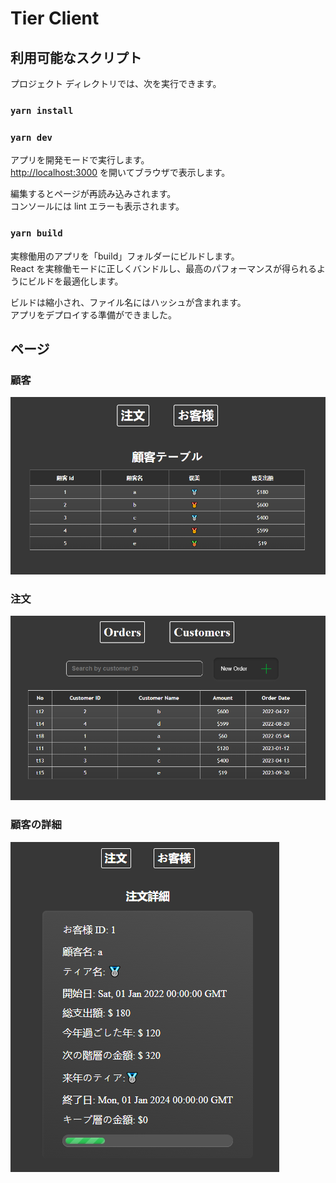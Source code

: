 # Tier Client

## 利用可能なスクリプト

プロジェクト ディレクトリでは、次を実行できます。

### `yarn install`

### `yarn dev`

アプリを開発モードで実行します。\
[http://localhost:3000](http://localhost:3000) を開いてブラウザで表示します。

編集するとページが再読み込みされます。\
コンソールには lint エラーも表示されます。

### `yarn build`

実稼働用のアプリを「build」フォルダーにビルドします。\
React を実稼働モードに正しくバンドルし、最高のパフォーマンスが得られるようにビルドを最適化します。

ビルドは縮小され、ファイル名にはハッシュが含まれます。\
アプリをデプロイする準備ができました。

## ページ

### 顧客
![構造](customers.png)

### 注文
![構造](order.png)

### 顧客の詳細
![構造](customerdetail.png)
